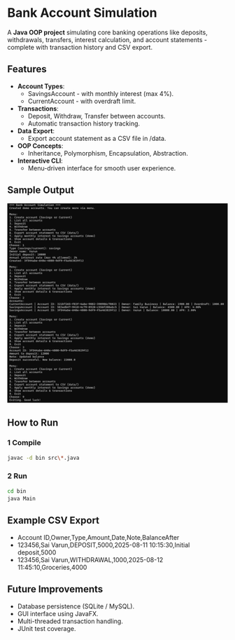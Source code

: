 # Bank Account Simulation

A **Java OOP project** simulating core banking operations like deposits, withdrawals, transfers, interest calculation, and account statements - complete with transaction history and CSV export.

##  Features

- **Account Types**:
  - SavingsAccount - with monthly interest (max 4%).
  - CurrentAccount - with overdraft limit.
- **Transactions**:
  - Deposit, Withdraw, Transfer between accounts.
  - Automatic transaction history tracking.
- **Data Export**:
  - Export account statement as a CSV file in /data.
- **OOP Concepts**:
  - Inheritance, Polymorphism, Encapsulation, Abstraction.
- **Interactive CLI**:
  - Menu-driven interface for smooth user experience.


##  Sample Output

![Sample Output](ouput.png)

##  How to Run

### 1 Compile 
```bash
javac -d bin src\*.java
```
###  2 Run 
```bash
cd bin
java Main
```

## Example CSV Export ##
- Account ID,Owner,Type,Amount,Date,Note,BalanceAfter
- 123456,Sai Varun,DEPOSIT,5000,2025-08-11 10:15:30,Initial deposit,5000
- 123456,Sai Varun,WITHDRAWAL,1000,2025-08-12 11:45:10,Groceries,4000

## Future Improvements ##

- Database persistence (SQLite / MySQL).
- GUI interface using JavaFX.
- Multi-threaded transaction handling.
- JUnit test coverage.
